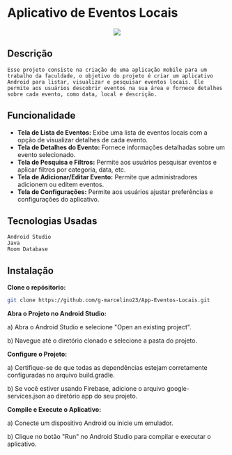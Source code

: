 # Aplicativo de Eventos Locais

<p align="center">
<img loading="lazy" src="http://img.shields.io/static/v1?label=STATUS&message=EM%20DESENVOLVIMENTO&color=GREEN&style=for-the-badge"/>
</p>

## Descrição

    Esse projeto consiste na criação de uma aplicação mobile para um trabalho da faculdade, o objetivo do projeto é criar um aplicativo Android para listar, visualizar e pesquisar eventos locais. Ele permite aos usuários descobrir eventos na sua área e fornece detalhes sobre cada evento, como data, local e descrição.

## Funcionalidade

- **Tela de Lista de Eventos:** Exibe uma lista de eventos locais com a opção de visualizar detalhes de cada evento.
- **Tela de Detalhes do Evento:** Fornece informações detalhadas sobre um evento selecionado.
- **Tela de Pesquisa e Filtros:** Permite aos usuários pesquisar eventos e aplicar filtros por categoria, data, etc.
- **Tela de Adicionar/Editar Evento:** Permite que administradores adicionem ou editem eventos.
- **Tela de Configurações:** Permite aos usuários ajustar preferências e configurações do aplicativo.

## Tecnologias Usadas

    Android Studio
    Java
    Room Database

## Instalação

**Clone o repósitorio:**

```bash
git clone https://github.com/g-marcelino23/App-Eventos-Locais.git
```
**Abra o Projeto no Android Studio:**

a) Abra o Android Studio e selecione "Open an existing project".

b) Navegue até o diretório clonado e selecione a pasta do projeto.

**Configure o Projeto:**

a) Certifique-se de que todas as dependências estejam corretamente configuradas no arquivo build.gradle.

b) Se você estiver usando Firebase, adicione o arquivo google-services.json ao diretório app do seu projeto.

**Compile e Execute o Aplicativo:**

a) Conecte um dispositivo Android ou inicie um emulador.

b) Clique no botão "Run" no Android Studio para compilar e executar o aplicativo.
